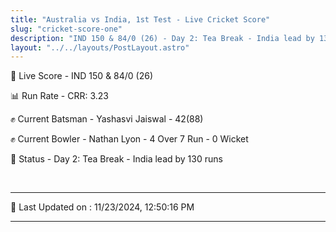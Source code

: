 ```yaml
---
title: "Australia vs India, 1st Test - Live Cricket Score"
slug: "cricket-score-one"
description: "IND 150 & 84/0 (26) - Day 2: Tea Break - India lead by 130 runs."
layout: "../../layouts/PostLayout.astro"
---
```


🔴 Live Score - IND 150 & 84/0 (26)  

📊 Run Rate - CRR: 3.23  

✊ Current Batsman - Yashasvi Jaiswal - 42(88)  

✊ Current Bowler - Nathan Lyon - 4 Over 7 Run - 0 Wicket  

📑 Status - Day 2: Tea Break - India lead by 130 runs

<br />

***

📝 Last Updated on : 11/23/2024, 12:50:16 PM

***

